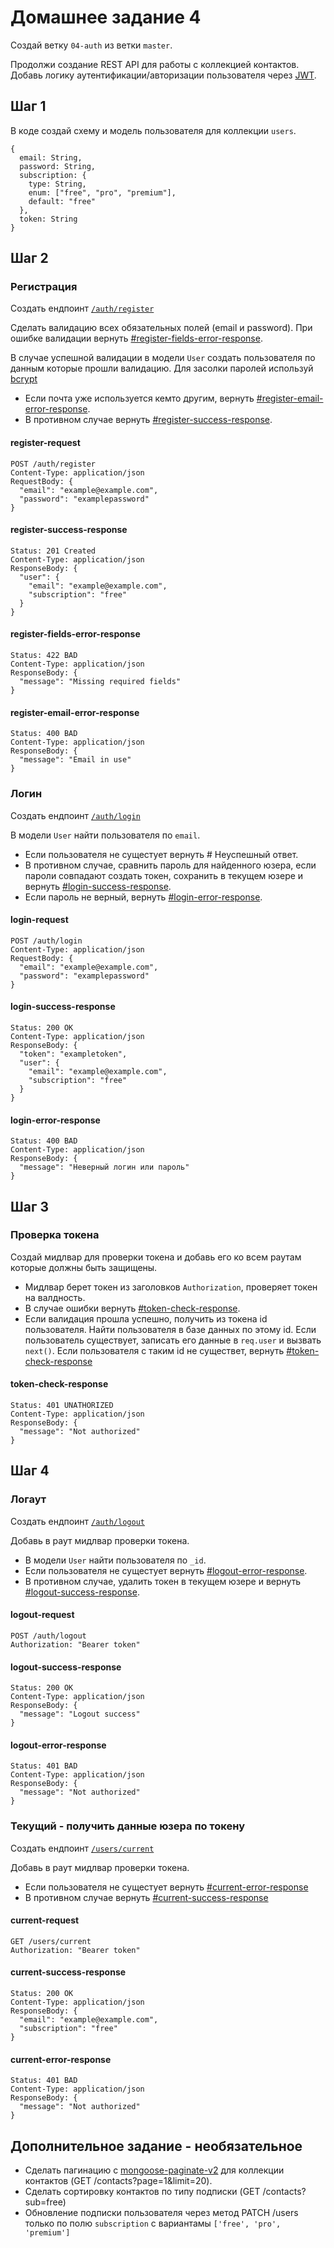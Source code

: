 # Домашнее задание 4

Создай ветку `04-auth` из ветки `master`.

Продолжи создание REST API для работы с коллекцией контактов. Добавь логику
аутентификации/авторизации пользователя через [JWT](https://jwt.io/).

## Шаг 1

В коде создай схему и модель пользователя для коллекции `users`.

```shell
{
  email: String,
  password: String,
  subscription: {
    type: String,
    enum: ["free", "pro", "premium"],
    default: "free"
  },
  token: String
}
```

## Шаг 2

### Регистрация

Создать ендпоинт [`/auth/register`](#register-request)

Сделать валидацию всех обязательных полей (email и password). При ошибке
валидации вернуть [#register-fields-error-response](#register-fields-error-response).

В случае успешной валидации в модели `User` создать пользователя по данным
которые прошли валидацию. Для засолки паролей используй
[bcrypt](https://www.npmjs.com/package/bcrypt)

- Если почта уже используется кемто другим, вернуть [#register-email-error-response](#register-email-error-response).
- В противном случае вернуть [#register-success-response](#register-success-response).

#### register-request

```shell
POST /auth/register
Content-Type: application/json
RequestBody: {
  "email": "example@example.com",
  "password": "examplepassword"
}
```

#### register-success-response

```shell
Status: 201 Created
Content-Type: application/json
ResponseBody: {
  "user": {
    "email": "example@example.com",
    "subscription": "free"
  }
}
```

#### register-fields-error-response

```shell
Status: 422 BAD
Content-Type: application/json
ResponseBody: {
  "message": "Missing required fields"
}
```

#### register-email-error-response

```shell
Status: 400 BAD
Content-Type: application/json
ResponseBody: {
  "message": "Email in use"
}
```

### Логин

Создать ендпоинт [`/auth/login`](#login-request)

В модели `User` найти пользователя по `email`.

- Если пользователя не сущестует вернуть # Неуспешный ответ.
- В противном случае, сравнить пароль для найденного юзера, если пароли
  совпадают создать токен, сохранить в текущем юзере и вернуть [#login-success-response](#login-success-response).
- Если пароль не верный, вернуть [#login-error-response](#login-error-response).

#### login-request

```shell
POST /auth/login
Content-Type: application/json
RequestBody: {
  "email": "example@example.com",
  "password": "examplepassword"
}
```

#### login-success-response

```shell
Status: 200 OK
Content-Type: application/json
ResponseBody: {
  "token": "exampletoken",
  "user": {
    "email": "example@example.com",
    "subscription": "free"
  }
}
```

#### login-error-response

```shell
Status: 400 BAD
Content-Type: application/json
ResponseBody: {
  "message": "Неверный логин или пароль"
}
```

## Шаг 3

### Проверка токена

Создай мидлвар для проверки токена и добавь его ко всем раутам которые должны
быть защищены.

- Мидлвар берет токен из заголовков `Authorization`, проверяет токен на
  валдность.
- В случае ошибки вернуть [#token-check-response](#token-check-response).
- Если валидация прошла успешно, получить из токена id пользователя. Найти
  пользователя в базе данных по этому id. Если пользователь существует, записать
  его данные в `req.user` и вызвать `next()`. Если пользователя с таким id не
  существет, вернуть [#token-check-response](#token-check-response)

#### token-check-response

```shell
Status: 401 UNATHORIZED
Content-Type: application/json
ResponseBody: {
  "message": "Not authorized"
}
```

## Шаг 4

### Логаут

Создать ендпоинт [`/auth/logout`](#logout-request)

Добавь в раут мидлвар проверки токена.

- В модели `User` найти пользователя по `_id`.
- Если пользователя не сущестует вернуть [#logout-error-response](#logout-error-response).
- В противном случае, удалить токен в текущем юзере и вернуть
  [#logout-success-response](#logout-success-response).

#### logout-request

```shell
POST /auth/logout
Authorization: "Bearer token"
```

#### logout-success-response

```shell
Status: 200 OK
Content-Type: application/json
ResponseBody: {
  "message": "Logout success"
}
```

#### logout-error-response

```shell
Status: 401 BAD
Content-Type: application/json
ResponseBody: {
  "message": "Not authorized"
}
```

### Текущий - получить данные юзера по токену

Создать ендпоинт [`/users/current`](#current-request)

Добавь в раут мидлвар проверки токена.

- Если пользователя не сущестует вернуть [#current-error-response](#current-error-response)
- В противном случае вернуть [#current-success-response](#current-success-response)

#### current-request

```shell
GET /users/current
Authorization: "Bearer token"
```

#### current-success-response

```shell
Status: 200 OK
Content-Type: application/json
ResponseBody: {
  "email": "example@example.com",
  "subscription": "free"
}
```

#### current-error-response

```shell
Status: 401 BAD
Content-Type: application/json
ResponseBody: {
  "message": "Not authorized"
}
```

## Дополнительное задание - необязательное

- Сделать пагинацию с
  [mongoose-paginate-v2](https://www.npmjs.com/package/mongoose-paginate-v2) для
  коллекции контактов (GET /contacts?page=1&limit=20).
- Сделать сортировку контактов по типу подписки (GET /contacts?sub=free)
- Обновление подписки пользователя через метод PATCH /users только по полю `subscription` с вариантамы `['free', 'pro', 'premium']`

